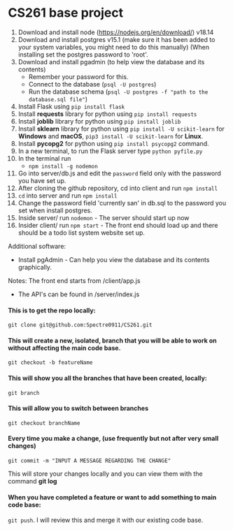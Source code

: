 # CS261 base project 

1) Download and install node (https://nodejs.org/en/download/) v18.14
2) Download and install postgres v15.1 (make sure it has been added to your system variables, you might need to do this manually) (When installing set the postgres password to 'root'. 
3) Download and install pgadmin (to help view the database and its contents)
    - Remember your password for this. 
    - Connect to the database (`psql -U postgres`) 
    - Run the database schema (`psql -U postgres -f "path to the database.sql file"`)
4) Install Flask using `pip install flask`
5) Install __requests__ library for python using `pip install requests`
6) Install __joblib__ library for python using `pip install joblib`
7) Install __sklearn__ library for python using `pip install -U scikit-learn` for **Windows** and **macOS**, `pip3 install -U scikit-learn` for **Linux**.
8) Install __pycopg2__ for python using `pip install psycopg2` command. 
8) In a new terminal, to run the Flask server type `python pyfile.py`
9) In the terminal run
    - `npm install -g nodemon`
10) Go into server/db.js and edit the `password` field only with the password you have set up. 
11) After cloning the github repository, cd into client and run `npm install`
12) `cd` into server and run `npm install`
13) Change the password field 'currently san' in db.sql to the password you set when install postgres.
14) Inside server/ run `nodemon` - The server should start up now
15) Insider client/ run `npm start` - The front end should load up and there should be a todo list system website set up. 

Additional software:
- Install pgAdmin - Can help you view the database and its contents graphically. 


Notes: The front end starts from /client/app.js
- The API's can be found in /server/index.js

#### This is to get the repo locally:
`git clone git@github.com:Spectre0911/CS261.git`

#### This will create a new, isolated, branch that you will be able to work on without affecting the main code base.
`git checkout -b featureName`

#### This will show you all the branches that have been created, locally:
`git branch`

#### This will allow you to switch between branches
`git checkout branchName`

#### Every time you make a change, (use frequently but not after very small changes)
`git commit -m "INPUT A MESSAGE REGARDING THE CHANGE"`

This will store your changes locally and you can view them with the command **git log**

#### When you have completed a feature or want to add something to main code base:
`git push`. I will review this and merge it with our existing code base.
